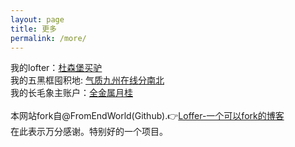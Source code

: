 ```yaml
---
layout: page
title: 更多
permalink: /more/
---
```



我的lofter：[杜森堡买驴](http://nobodyheresince1941.lofter.com)
<br>
我的五黑框囤积地: [气质九州在线分南北](https://archiveofourown.org/users/conundrum1776/pseuds/%E6%B0%94%E8%B4%A8%E4%B9%9D%E5%B7%9E%E5%9C%A8%E7%BA%BF%E5%88%86%E5%8D%97%E5%8C%97)
<br>
我的长毛象主账户：[全金属月桂](https://alive.bar/web/accounts/28614)<br><br>
本网站fork自@FromEndWorld(Github).👉[Loffer-一个可以fork的博客](https://fromendworld.github.io/LOFFER/)<br>
在此表示万分感谢。特别好的一个项目。
